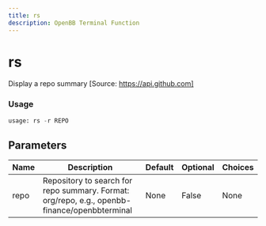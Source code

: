 ```yaml
---
title: rs
description: OpenBB Terminal Function
---
```


# rs

Display a repo summary [Source: https://api.github.com]

### Usage 
```python
usage: rs -r REPO
```

## Parameters

| Name | Description | Default | Optional | Choices |
| ---- | ----------- | ------- | -------- | ------- |
| repo | Repository to search for repo summary. Format: org/repo, e.g., openbb-finance/openbbterminal | None | False | None |


